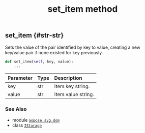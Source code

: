﻿---
title: set_item method
second_title: Aspose.SVG for Python via .NET API References
description: 
type: docs
weight: 60
url: /python-net/aspose.svg.dom/istorage/set_item/
is_root: false
---

## set_item {#str-str}

Sets the value of the pair identified by key to value, creating a new key/value pair if none existed for key previously.



```python
def set_item(self, key, value):
    ...
```


| Parameter | Type | Description |
| :- | :- | :- |
| key | str | Item key string. |
| value | str | Item value string. |



### See Also
* module [`aspose.svg.dom`](../../)
* class [`IStorage`](/svg/python-net/aspose.svg.dom/istorage)
